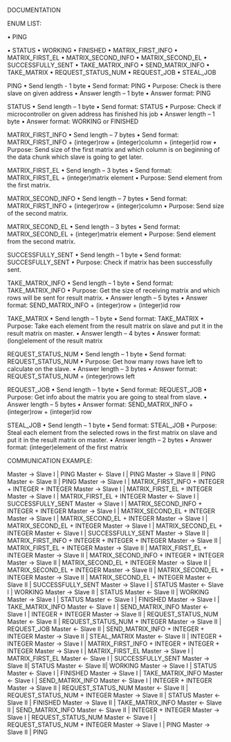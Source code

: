 DOCUMENTATION


ENUM LIST:


• PING


• STATUS
• WORKING
• FINISHED
• MATRIX_FIRST_INFO
• MATRIX_FIRST_EL
• MATRIX_SECOND_INFO
• MATRIX_SECOND_EL
• SUCCESSFULLY_SENT
• TAKE_MATRIX_INFO
• SEND_MATRIX_INFO
• TAKE_MATRIX
• REQUEST_STATUS_NUM
• REQUEST_JOB
• STEAL_JOB

PING
• Send length - 1 byte
• Send format: PING
• Purpose: Check is there slave on given address
• Answer length – 1 byte
• Answer format: PING

STATUS
• Send length – 1 byte
• Send format: STATUS
• Purpose: Check if microcontroller on given address has finished his job
• Answer length – 1 byte
• Answer format: WORKING or FINISHED

MATRIX_FIRST_INFO
• Send length – 7 bytes
• Send format: MATRIX_FIRST_INFO + (integer)row + (integer)column + (integer)id row
• Purpose: Send size of the first matrix and which column is on beginning of the data chunk which slave is going to get later.

MATRIX_FIRST_EL
• Send length – 3 bytes
• Send format: MATRIX_FIRST_EL + (integer)matrix element
• Purpose: Send element from the first matrix.

MATRIX_SECOND_INFO
• Send length – 7 bytes
• Send format: MATRIX_FIRST_INFO + (integer)row + (integer)column
• Purpose: Send size of the second matrix.

MATRIX_SECOND_EL
• Send length – 3 bytes
• Send format: MATRIX_SECOND_EL + (integer)matrix element
• Purpose: Send element from the second matrix.

SUCCESSFULLY_SENT
• Send length – 1 byte
• Send format: SUCCESFULLY_SENT
• Purpose: Check if matrix has been successfully sent.

TAKE_MATRIX_INFO
• Send length – 1 byte
• Send format: TAKE_MATRIX_INFO
• Purpose: Get the size of receiving matrix and which rows will be sent for result matrix.
• Answer length – 5 bytes
• Answer format: SEND_MATRIX_INFO + (integer)row + (integer)id row

TAKE_MATRIX
• Send length – 1 byte
• Send format: TAKE_MATRIX
• Purpose: Take each element from the result matrix on slave and put it in the result matrix on master.
• Answer length – 4 bytes
• Answer format: (long)element of the result matrix

REQUEST_STATUS_NUM
• Send length – 1 byte
• Send format: REQUEST_STATUS_NUM
• Purpose: Get how many rows have left to calculate on the slave.
• Answer length – 3 bytes
• Answer format: REQUEST_STATUS_NUM + (integer)rows left

REQUEST_JOB
• Send length – 1 byte
• Send format: REQUEST_JOB
• Purpose: Get info about the matrix you are going to steal from slave.
• Answer length – 5 bytes
• Answer format: SEND_MATRIX_INFO + (integer)row + (integer)id row

STEAL_JOB
• Send length – 1 byte
• Send format: STEAL_JOB
• Purpose: Steal each element from the selected rows in the first matrix on slave and put it in the result matrix on master.
• Answer length – 2 bytes
• Answer format: (integer)element of the first matrix

COMMUNICATION EXAMPLE:

Master → Slave I | PING
Master ← Slave I | PING
Master → Slave II | PING
Master ← Slave II | PING
Master → Slave I | MATRIX_FIRST_INFO + INTEGER + INTEGER + INTEGER
Master → Slave I | MATRIX_FIRST_EL + INTEGER
Master → Slave I | MATRIX_FIRST_EL + INTEGER
Master ← Slave I | SUCCESSFULLY_SENT
Master → Slave I | MATRIX_SECOND_INFO + INTEGER + INTEGER
Master → Slave I | MATRIX_SECOND_EL + INTEGER
Master → Slave I | MATRIX_SECOND_EL + INTEGER
Master → Slave I | MATRIX_SECOND_EL + INTEGER
Master → Slave I | MATRIX_SECOND_EL + INTEGER
Master ← Slave I | SUCCESSFULLY_SENT
Master → Slave II | MATRIX_FIRST_INFO + INTEGER + INTEGER + INTEGER
Master → Slave II | MATRIX_FIRST_EL + INTEGER
Master → Slave II | MATRIX_FIRST_EL + INTEGER
Master → Slave II | MATRIX_SECOND_INFO + INTEGER + INTEGER
Master → Slave II | MATRIX_SECOND_EL + INTEGER
Master → Slave II | MATRIX_SECOND_EL + INTEGER
Master → Slave II | MATRIX_SECOND_EL + INTEGER
Master → Slave II | MATRIX_SECOND_EL + INTEGER
Master ← Slave II | SUCCESSFULLY_SENT
Master → Slave I | STATUS
Master ← Slave I | WORKING
Master → Slave II | STATUS
Master ← Slave II | WORKING
Master → Slave I | STATUS
Master ← Slave I | FINISHED
Master → Slave I | TAKE_MATRIX_INFO
Master ← Slave I | SEND_MATRIX_INFO
Master ← Slave I | INTEGER + INTEGER
Master → Slave II | REQUEST_STATUS_NUM
Master ← Slave II | REQUEST_STATUS_NUM + INTEGER
Master → Slave II | REQUEST_JOB
Master ← Slave II | SEND_MATRIX_INFO + INTEGER + INTEGER
Master → Slave II | STEAL_MATRIX
Master ← Slave II | INTEGER + INTEGER
Master → Slave I | MATRIX_FIRST_INFO + INTEGER + INTEGER + INTEGER
Master → Slave I | MATRIX_FIRST_EL
Master → Slave I | MATRIX_FIRST_EL
Master ← Slave I | SUCCESSFULLY_SENT
Master → Slave II| STATUS
Master ← Slave II| WORKING
Master → Slave I | STATUS
Master ← Slave I | FINISHED
Master → Slave I | TAKE_MATRIX_INFO
Master ← Slave I | SEND_MATRIX_INFO
Master ← Slave I | INTEGER + INTEGER
Master → Slave II | REQUEST_STATUS_NUM
Master ← Slave II | REQUEST_STATUS_NUM + INTEGER
Master → Slave II | STATUS
Master ← Slave II | FINISHED
Master → Slave II | TAKE_MATRIX_INFO
Master ← Slave II | SEND_MATRIX_INFO
Master ← Slave II | INTEGER + INTEGER
Master → Slave I | REQUEST_STATUS_NUM
Master ← Slave I | REQUEST_STATUS_NUM + INTEGER
Master → Slave I | PING
Master → Slave II | PING
